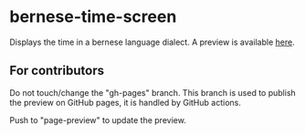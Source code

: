 # bernese-time-screen
Displays the time in a bernese language dialect.
A preview is available [here](https://baconglucose.github.io/bernese-time-screen/preview/).

## For contributors
Do not touch/change the "gh-pages" branch. This branch is used to publish the preview on GitHub pages, it is handled by GitHub actions.

Push to "page-preview" to update the preview.
